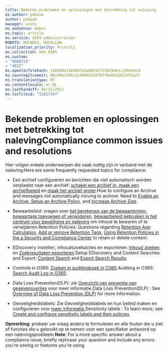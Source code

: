 ```yaml
---
title: Bekende problemen en oplossingen met betrekking tot naleving
ms.author: pebaum
author: pebaum
manager: scotv
ms.audience: Admin
ms.topic: article
ms.service: o365-administration
ROBOTS: NOINDEX, NOFOLLOW
localization_priority: Priority
ms.collection: Adm_O365
ms.custom:
- "9000722"
- "4812"
ms.openlocfilehash: 128209e31b5697a3ab9252f339c9de3c3169e5c6
ms.sourcegitcommit: 8bc60ec34bc1e40685e3976576e04a2623f63a7c
ms.translationtype: MT
ms.contentlocale: nl-NL
ms.lasthandoff: 04/15/2021
ms.locfileid: "51817347"
---
```

# <a name="compliance-common-issues-and-resolutions"></a><span data-ttu-id="78f81-102">Bekende problemen en oplossingen met betrekking tot naleving</span><span class="sxs-lookup"><span data-stu-id="78f81-102">Compliance common issues and resolutions</span></span>

<span data-ttu-id="78f81-103">Hier volgen enkele onderwerpen die vaak nuttig zijn in verband met de naleving:</span><span class="sxs-lookup"><span data-stu-id="78f81-103">Here are some frequently requested topics for compliance:</span></span>

- <span data-ttu-id="78f81-104">Een archief configureren en berichten die niet automatisch worden verplaatst naar een archief: [schakel een archief in, maak een archiefbeleid](https://docs.microsoft.com/microsoft-365/compliance/enable-archive-mailboxes?view=o365-worldwide) en [maak het archief groter](https://docs.microsoft.com/microsoft-365/compliance/enable-unlimited-archiving?view=o365-worldwide).</span><span class="sxs-lookup"><span data-stu-id="78f81-104">How to configure an Archive and messages not automatically moving to archive: Need to [Enable an Archive, Setup an Archive Policy](https://docs.microsoft.com/microsoft-365/compliance/enable-archive-mailboxes?view=o365-worldwide), and [Increase Archive Size](https://docs.microsoft.com/microsoft-365/compliance/enable-unlimited-archiving?view=o365-worldwide).</span></span>

- <span data-ttu-id="78f81-105">Bewaarbeleid: vragen over [het berekenen van de bewaartermijn](https://docs.microsoft.com/exchange/security-and-compliance/messaging-records-management/retention-age), [bewaartags toevoegen of verwijderen](https://docs.microsoft.com/exchange/security-and-compliance/messaging-records-management/add-or-remove-retention-tags), [bewaarbeleid gebruiken in het centrum voor beveiliging en naleving](https://docs.microsoft.com/microsoft-365/compliance/retention-policies?view=o365-worldwide) om inhoud te bewaren of te verwijderen.</span><span class="sxs-lookup"><span data-stu-id="78f81-105">Retention Policies: Questions regarding [Retention Age Calculation](https://docs.microsoft.com/exchange/security-and-compliance/messaging-records-management/retention-age), [Add or remove Retention Tags](https://docs.microsoft.com/exchange/security-and-compliance/messaging-records-management/add-or-remove-retention-tags), [Using Retention Policies in the a Security and Compliance Center](https://docs.microsoft.com/microsoft-365/compliance/retention-policies?view=o365-worldwide) to retain or delete content.</span></span>

- <span data-ttu-id="78f81-106">EDiscovery instellen, inhoudszoekacties en exporteren: [Inhoud zoeken](https://docs.microsoft.com/microsoft-365/compliance/search-for-content?view=o365-worldwide) en [Zoekresultaten exporteren](https://docs.microsoft.com/microsoft-365/compliance/export-search-results?view=o365-worldwide).</span><span class="sxs-lookup"><span data-stu-id="78f81-106">Setup EDiscovery and Content Searches and Export: [Content Search](https://docs.microsoft.com/microsoft-365/compliance/search-for-content?view=o365-worldwide) and [Export Search Results](https://docs.microsoft.com/microsoft-365/compliance/export-search-results?view=o365-worldwide).</span></span>

- <span data-ttu-id="78f81-107">Controle in O365: [Zoeken in auditlogboek in O365](https://docs.microsoft.com/microsoft-365/compliance/search-the-audit-log-in-security-and-compliance?view=o365-worldwide).</span><span class="sxs-lookup"><span data-stu-id="78f81-107">Auditing in O365: [Search Audit Log in O365](https://docs.microsoft.com/microsoft-365/compliance/search-the-audit-log-in-security-and-compliance?view=o365-worldwide).</span></span>

- <span data-ttu-id="78f81-108">Data Loss Prevention(DLP): zie [Overzicht van preventie van gegevensverlies](https://docs.microsoft.com/microsoft-365/compliance/data-loss-prevention-policies?view=o365-worldwide) voor meer informatie.</span><span class="sxs-lookup"><span data-stu-id="78f81-108">Data Loss Prevention(DLP) : See [Overview of Data Loss Prevention (DLP)](https://docs.microsoft.com/microsoft-365/compliance/data-loss-prevention-policies?view=o365-worldwide) for more information.</span></span>
 
- <span data-ttu-id="78f81-109">Gevoeligheidslabels: Zie Gevoeligheidslabels en hun beleid maken en configureren voor [meer informatie.](https://docs.microsoft.com/microsoft-365/compliance/create-sensitivity-labels)</span><span class="sxs-lookup"><span data-stu-id="78f81-109">Sensitivity labels : To learn more, see [Create and configure sensitivity labels and their policies](https://docs.microsoft.com/microsoft-365/compliance/create-sensitivity-labels).</span></span>

<span data-ttu-id="78f81-110">**Opmerking**: probeer uw vraag anders te formuleren en alle fouten die u ziet of functies die u gebruikt op te nemen voor een specifieker antwoord op een nalevingsprobleem.</span><span class="sxs-lookup"><span data-stu-id="78f81-110">**Note**: For a more specific answer about a compliance issue, briefly rephrase your question and include any errors you're seeing or features you're using.</span></span>
